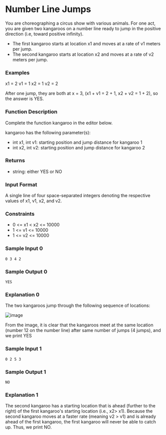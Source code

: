 # Number Line Jumps

You are choreographing a circus show with various animals. For one act, you are given two kangaroos on a number line ready to jump in the positive direction (i.e, toward positive infinity).
* The first kangaroo starts at location x1 and moves at a rate of v1 meters per jump.
* The second kangaroo starts at location x2 and moves at a rate of v2 meters per jump.

### Examples
x1 = 2
v1 = 1
x2 = 1
v2 = 2

After one jump, they are both at x = 3, (x1 + v1 = 2 + 1, x2 + v2 = 1 + 2), so the answer is YES.

### Function Description

Complete the function kangaroo in the editor below.

kangaroo has the following parameter(s):

* int x1, int v1: starting position and jump distance for kangaroo 1
* int x2, int v2: starting position and jump distance for kangaroo 2

### Returns

* string: either YES or NO

### Input Format

A single line of four space-separated integers denoting the respective values of x1, v1, x2, and v2.

### Constraints

* 0 <= x1 < x2 <= 10000
* 1 <= v1 <= 10000
* 1 <= v2 <= 10000
 

### Sample Input 0
```
0 3 4 2
```

### Sample Output 0
```
YES
```

### Explanation 0

The two kangaroos jump through the following sequence of locations:

![image](https://user-images.githubusercontent.com/67931219/137583622-1b9edd55-2cf1-4616-9ffc-e7eb57d1785d.png)

From the image, it is clear that the kangaroos meet at the same location (number 12 on the number line) after same number of jumps (4 jumps), and we print YES

### Sample Input 1
```
0 2 5 3 
```

### Sample Output 1
```
NO
```

### Explanation 1

The second kangaroo has a starting location that is ahead (further to the right) of the first kangaroo's starting location (i.e., x2> x1). Because the second kangaroo moves at a faster rate (meaning v2 > v1) and is already ahead of the first kangaroo, the first kangaroo will never be able to catch up. Thus, we print NO.
